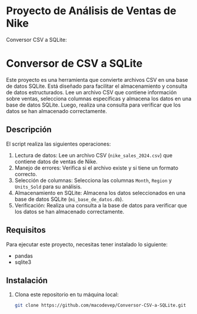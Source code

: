 # Proyecto de Análisis de Ventas de Nike

Conversor CSV a SQLite:
# Conversor de CSV a SQLite

Este proyecto es una herramienta que convierte archivos CSV en una base de datos SQLite. Está diseñado para facilitar el almacenamiento y consulta de datos estructurados. Lee un archivo CSV que contiene información sobre ventas, selecciona columnas específicas y almacena los datos en una base de datos SQLite. Luego, realiza una consulta para verificar que los datos se han almacenado correctamente.

## Descripción

El script realiza las siguientes operaciones:
1. Lectura de datos: Lee un archivo CSV (`nike_sales_2024.csv`) que contiene datos de ventas de Nike.
2. Manejo de errores: Verifica si el archivo existe y si tiene un formato correcto.
3. Selección de columnas: Selecciona las columnas `Month`, `Region` y `Units_Sold` para su análisis.
4. Almacenamiento en SQLite: Almacena los datos seleccionados en una base de datos SQLite (`mi_base_de_datos.db`).
5. Verificación: Realiza una consulta a la base de datos para verificar que los datos se han almacenado correctamente.

## Requisitos

Para ejecutar este proyecto, necesitas tener instalado lo siguiente:

- pandas
- sqlite3

## Instalación

1. Clona este repositorio en tu máquina local:

   ```bash
   git clone https://github.com/macodevep/Conversor-CSV-a-SQLite.git
   
